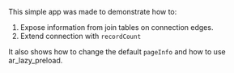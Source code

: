 This simple app was made to demonstrate how to:
1. Expose information from join tables on connection edges.
2. Extend connection with `recordCount`

It also shows how to change the default `pageInfo` and how to use ar_lazy_preload.
